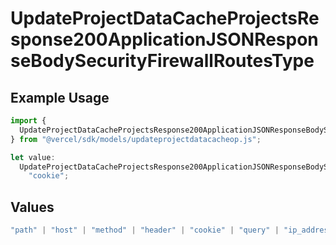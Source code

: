 # UpdateProjectDataCacheProjectsResponse200ApplicationJSONResponseBodySecurityFirewallRoutesType

## Example Usage

```typescript
import {
  UpdateProjectDataCacheProjectsResponse200ApplicationJSONResponseBodySecurityFirewallRoutesType,
} from "@vercel/sdk/models/updateprojectdatacacheop.js";

let value:
  UpdateProjectDataCacheProjectsResponse200ApplicationJSONResponseBodySecurityFirewallRoutesType =
    "cookie";
```

## Values

```typescript
"path" | "host" | "method" | "header" | "cookie" | "query" | "ip_address" | "protocol" | "scheme" | "environment" | "region" | "initial_request_path"
```